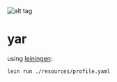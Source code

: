 ![alt tag](https://40.media.tumblr.com/tumblr_lopphnsL821qz874do1_500.jpg)

# yar

using [leiningen](leiningen.org):

    lein run ./resources/profile.yaml
